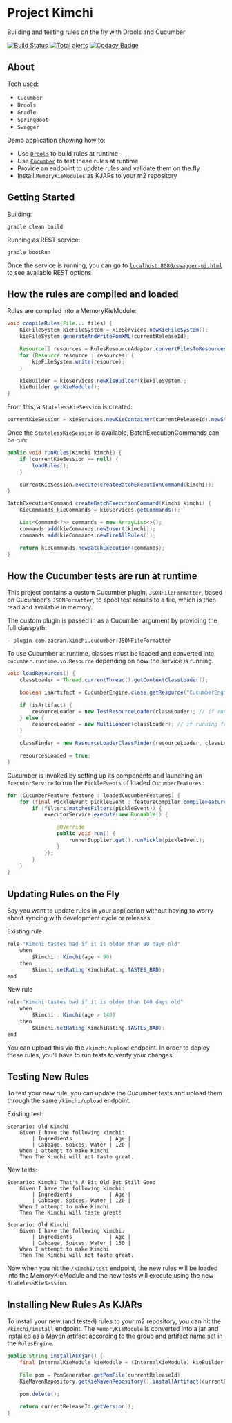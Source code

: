 # Project Kimchi
Building and testing rules on the fly with Drools and Cucumber

[![Build Status](https://travis-ci.org/zacran/project-kimchi.svg?branch=master)](https://travis-ci.org/zacran/project-kimchi.svg?branch=master)
[![Total alerts](https://img.shields.io/lgtm/alerts/g/zacran/project-kimchi.svg?logo=lgtm&logoWidth=18)](https://lgtm.com/projects/g/zacran/project-kimchi/alerts/)
[![Codacy Badge](https://api.codacy.com/project/badge/Grade/88daca5d5de240e89aa2011bb1b2bdc3)](https://www.codacy.com/app/zachary.cranfill/project-kimchi?utm_source=github.com&amp;utm_medium=referral&amp;utm_content=zacran/project-kimchi&amp;utm_campaign=Badge_Grade)

## About

Tech used:
-   `Cucumber`
-   `Drools`
-   `Gradle`
-   `SpringBoot`
-   `Swagger`

Demo application showing how to:
-   Use [`Drools`](https://github.com/kiegroup/drools) to build rules at runtime
-   Use [`Cucumber`](https://github.com/cucumber/cucumber-jvm) to test these rules at runtime
-   Provide an endpoint to update rules and validate them on the fly
-   Install `MemoryKieModules` as KJARs to your m2 repository

## Getting Started

Building:
```shell
gradle clean build
```

Running as REST service:
```shell
gradle bootRun
```

Once the service is running, you can go to [`localhost:8080/swagger-ui.html`](localhost:8080/swagger-ui.html) to see available REST options

## How the rules are compiled and loaded
Rules are compiled into a MemoryKieModule:
```java
void compileRules(File... files) {
    KieFileSystem kieFileSystem = kieServices.newKieFileSystem();
    kieFileSystem.generateAndWritePomXML(currentReleaseId);

    Resource[] resources = RulesResourceAdaptor.convertFilesToResources(files);
    for (Resource resource : resources) {
        kieFileSystem.write(resource);
    }

    kieBuilder = kieServices.newKieBuilder(kieFileSystem);
    kieBuilder.getKieModule();
}
```

From this, a `StatelessKieSession` is created:
```java
currentKieSession = kieServices.newKieContainer(currentReleaseId).newStatelessKieSession();
```

Once the `StatelessKieSession` is available, BatchExecutionCommands can be run:
```java
public void runRules(Kimchi kimchi) {
    if (currentKieSession == null) {
        loadRules();
    }

    currentKieSession.execute(createBatchExecutionCommand(kimchi));
}

BatchExecutionCommand createBatchExecutionCommand(Kimchi kimchi) {
    KieCommands kieCommands = kieServices.getCommands();

    List<Command<?>> commands = new ArrayList<>();
    commands.add(kieCommands.newInsert(kimchi));
    commands.add(kieCommands.newFireAllRules());

    return kieCommands.newBatchExecution(commands);
}
```

## How the Cucumber tests are run at runtime
This project contains a custom Cucumber plugin, `JSONFileFormatter`, based on Cucumber's `JSONFormatter`, to spool test results to a file, which is then read and available in memory. 

The custom plugin is passed in as a Cucumber argument by providing the full classpath:
```shell
--plugin com.zacran.kimchi.cucumber.JSONFileFormatter
```

To use Cucumber at runtime, classes must be loaded and converted into `cucumber.runtime.io.Resource` depending on how the service is running. 

```java
void loadResources() {
    classLoader = Thread.currentThread().getContextClassLoader();

    boolean isArtifact = CucumberEngine.class.getResource("CucumberEngine.class").toString().contains("jar:");

    if (isArtifact) {
        resourceLoader = new TestResourceLoader(classLoader); // if running from artifact
    } else {
        resourceLoader = new MultiLoader(classLoader); // if running from bootRun
    }

    classFinder = new ResourceLoaderClassFinder(resourceLoader, classLoader);

    resourcesLoaded = true;
}
```

Cucumber is invoked by setting up its components and launching an `ExecutorService` to run the `PickleEvents` of loaded `CucumberFeatures`.

```java
for (CucumberFeature feature : loadedCucumberFeatures) {
    for (final PickleEvent pickleEvent : featureCompiler.compileFeature(feature)) {
        if (filters.matchesFilters(pickleEvent)) {
            executorService.execute(new Runnable() {

                @Override
                public void run() {
                    runnerSupplier.get().runPickle(pickleEvent);
                }
            });
        }
    }
}
```

## Updating Rules on the Fly

Say you want to update rules in your application without having to worry about syncing with development cycle or releases:

Existing rule
```java
rule "Kimchi tastes bad if it is older than 90 days old"
    when
        $kimchi : Kimchi(age > 90)
    then
        $kimchi.setRating(KimchiRating.TASTES_BAD);
end
```

New rule
```java
rule "Kimchi tastes bad if it is older than 140 days old"
    when
        $kimchi : Kimchi(age > 140)
    then
        $kimchi.setRating(KimchiRating.TASTES_BAD);
end
```

You can upload this via the `/kimchi/upload` endpoint. In order to deploy these rules, you'll have to run tests to verify your changes.

## Testing New Rules

To test your new rule, you can update the Cucumber tests and upload them through the same `/kimchi/upload` endpoint.

Existing test:
```Gherkin
Scenario: Old Kimchi
    Given I have the following kimchi:
        | Ingredients            | Age |
        | Cabbage, Spices, Water | 120 |
    When I attempt to make Kimchi
    Then The Kimchi will not taste great.
```

New tests:
```Gherkin
Scenario: Kimchi That's A Bit Old But Still Good
    Given I have the following kimchi:
        | Ingredients            | Age |
        | Cabbage, Spices, Water | 120 |
    When I attempt to make Kimchi
    Then The Kimchi will taste great!

Scenario: Old Kimchi
    Given I have the following kimchi:
        | Ingredients            | Age |
        | Cabbage, Spices, Water | 150 |
    When I attempt to make Kimchi
    Then The Kimchi will not taste great.
```

Now when you hit the `/kimchi/test` endpoint, the new rules will be loaded into the MemoryKieModule and the new tests will execute using the new `StatelessKieSession`.

## Installing New Rules As KJARs

To install your new (and tested) rules to your m2 repository, you can hit the `/kimchi/install` endpoint. The `MemoryKieModule` is converted into a jar and installed as a Maven artifact according to the group and artifact name set in the `RulesEngine`.

```java
public String installAsKjar() {
    final InternalKieModule kieModule = (InternalKieModule) kieBuilder.getKieModule();

    File pom = PomGenerator.getPomFile(currentReleaseId);
    KieMavenRepository.getKieMavenRepository().installArtifact(currentReleaseId, kieModule, pom);

    pom.delete();

    return currentReleaseId.getVersion();
}
```

## 